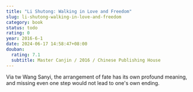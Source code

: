 ```yaml
---
title: "Li Shutong: Walking in Love and Freedom"
slug: li-shutong-walking-in-love-and-freedom
category: book
status: todo
rating: 0
year: 2016-6-1
date: 2024-06-17 14:58:47+08:00
douban:
  rating: 7.1
  subtitle: Master Canjin / 2016 / Chinese Publishing House
---
```


Via tw Wang Sanyi, the arrangement of fate has its own profound meaning, and missing even one step would not lead to one's own ending.
